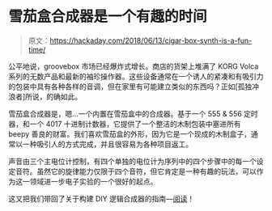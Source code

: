# 雪茄盒合成器是一个有趣的时间

> 原文：<https://hackaday.com/2018/06/13/cigar-box-synth-is-a-fun-time/>

公平地说，groovebox 市场已经爆炸式增长。商店的货架上堆满了 KORG Volca 系列的无数产品和最新的袖珍操作器。这些设备通常在一个诱人的紧凑和有吸引力的包装中具有各种各样的音调，但在家里有可能建立类似的东西吗？正如[孤独冲浪者]所说，的确如此。

雪茄盒合成器是，嗯…一个内置在雪茄盒中的合成器。基于一个 555 & 556 定时器，和一个 4017 十进制计数器，它提供了一个整洁的木制包装中塞进所有 beepy 善良的财富。我们喜欢雪茄盒的外形，因为它是一个现成的木制盒子，通常以一种吸引人的方式完成，并且很容易为各种项目返工。

声音由三个主电位计控制，有四个单独的电位计为序列中的四个步骤中的每一个设定音符。虽然它的旋律能力仅限于四个音符，但它肯定是一种有趣的玩法，可以作为这一领域进一步电子实验的一个很好的起点。

这又把我们带回了关于构建 DIY 逻辑合成器的指南—[阅读](https://hackaday.com/2015/02/04/logic-noise-sweet-sweet-oscillator-sounds/)！